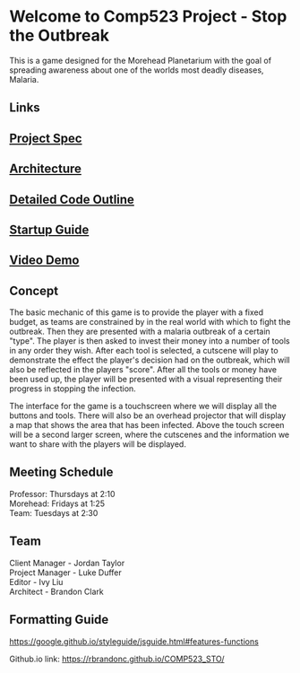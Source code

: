 # Welcome to Comp523 Project - Stop the Outbreak
This is a game designed for the Morehead Planetarium with the goal of spreading awareness about one of the worlds most deadly diseases, Malaria.

## Links
## <a href="https://rbrandonc.github.io/COMP523_STO/spec">Project Spec</a>
## <a href="https://rbrandonc.github.io/COMP523_STO/architecture">Architecture</a>
## <a href="https://doclets.io/rbrandonc/COMP523_STO/master">Detailed Code Outline</a>
## <a href="https://rbrandonc.github.io/COMP523_STO/startup">Startup Guide</a>
## <a href="https://vimeo.com/247087096"> Video Demo</a>

## Concept
The basic mechanic of this game is to provide the player with a fixed budget, as teams are constrained by in the real world with which to fight the outbreak. Then they are presented with a malaria outbreak of a certain "type". The player is then asked to invest their money into a number of tools in any order they wish. After each tool is selected, a cutscene will play to demonstrate the effect the player's decision had on the outbreak, which will also be reflected in the players "score". After all the tools or money have been used up, the player will be presented with a visual representing their progress in stopping the infection.

The interface for the game is a touchscreen where we will display all the buttons and tools. There will also be an overhead projector that will display a map that shows the area that has been infected. Above the touch screen will be a second larger screen, where the cutscenes and the information we want to share with the players will be displayed.

## Meeting Schedule
Professor: Thursdays at 2:10 <br>
Morehead: Fridays at 1:25 <br>
Team: Tuesdays at 2:30 <br>

## Team
Client Manager  - Jordan Taylor <br>
Project Manager - Luke Duffer <br>
Editor          - Ivy Liu <br>
Architect       - Brandon Clark <br>

## Formatting Guide
https://google.github.io/styleguide/jsguide.html#features-functions

Github.io link: https://rbrandonc.github.io/COMP523_STO/
